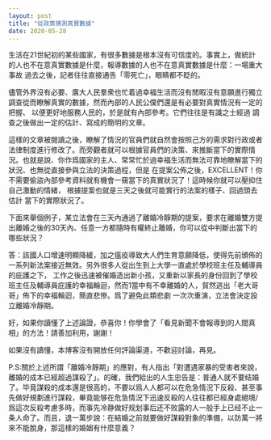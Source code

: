```yaml
---
layout: post
title: "從政策猜測真實數據"
date: 2020-05-28
---
```


生活在21世紀初的某些國家，有很多數據是根本沒有可信度的。事實上，做統計的人也不在意真實數據是什麼，報導數據的人也不在意真實數據是什麼：一場重大事故
過去之後，記者往往直接通告「零死亡」，眼睛都不眨的。

儘管外界沒有必要、廣大人民羣衆也忙着過幸福生活而沒有閒暇沒有意願進行獨立調查從而瞭解真實的數據，然而內部的人民公僕們還是有必要對真實情況有一定的把握、
以便更好地服務人民的，於是就有內部參考。它們往往是有識之士經過
調查之後做出一定的估計、寫成的簡明的文章。

這樣的文章被閱讀之後，瞭解了情況的官員們就自然會按照己方的需求對行政或者法律制度進行修改了。而旁觀者就可以根據官員們的決策、來推斷當下的實際情況。也就是說、你作爲國家的主人、常常忙於過幸福生活而無法可靠地瞭解當下的狀況、也無從直接參與立法的決策過程，但是
在提案公佈之後，EXCELLENT！你不需要偷盜內部參考資料就有機會一窺當下的真實狀況了！這時候你就可以壓抑住自己激動的情緒，
根據提案也就是三天之後就可能實行的法案的樣子、回過頭去估計
當下的實際狀況了。

下面來舉個例子，某立法會在三天內通過了離婚冷靜期的提案，要求在離婚雙方提出離婚之後的30天內、任意一方都隨時有權終止離婚，你可以從中判斷出當下的哪些狀況？

答：該國人口增速明顯降緩，加之瘟疫導致大人們生育意願降低，使得先前頒佈的一系列新法案接近無效。另外很多人從出生到上大學一直處於學校班主任及輔導員的庇護之下，
工作之後迅速被催婚造出新小孩，又重新以家長的身份回到了學校班主任及輔導員庇護的幸福輪迴，然而1當中有不幸離婚的人，貿然逃出「老大哥哥」佈下的幸福輪迴，簡直悲慘。爲了避免此類悲劇
一次次重演，立法會決定設立離婚冷靜期。

好，如果你讀懂了上述論證，恭喜你！你學會了「看見新聞不會報導到的人間真相」的方法！請善加利用，謝謝！

如果沒有讀懂，本博客沒有開放任何評論渠道，不歡迎討論，再見。

P.S:關於上述所謂「離婚冷靜期」的應對，有人指出「對遭遇家暴的受害者來說，離婚的成本已經超過謀殺了」。的確，我們給出的人生忠告是：普通人就不要结婚了。毕竟謀殺的成本還是很高的，不要以爲人人都可以在危急情況下反殺、甚至事先做好規劃進行謀殺，畢竟能够在危急情況下迅速反殺的人往往都已經身處絕境/爲這次反殺考慮多時，而事先冷静做好规划事后还不败露的人一般手上已经不止一条人命了。而且，退一萬步說：在結婚之前就要做好謀殺對象的準備，以防萬一將來不能脫身，那這樣的婚姻有什麼意義？
